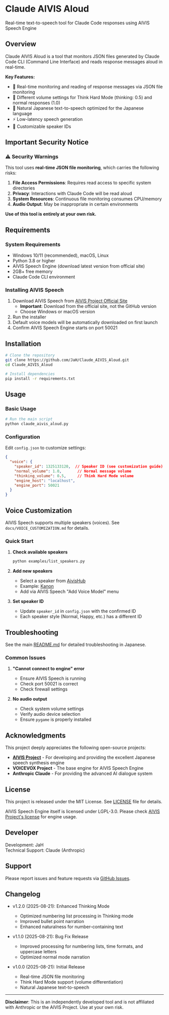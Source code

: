 # Claude AIVIS Aloud

Real-time text-to-speech tool for Claude Code responses using AIVIS Speech Engine

## Overview

Claude AIVIS Aloud is a tool that monitors JSON files generated by Claude Code CLI (Command Line Interface) and reads response messages aloud in real-time.

**Key Features:**
- 📝 Real-time monitoring and reading of response messages via JSON file monitoring
- 🧠 Different volume settings for Think Hard Mode (thinking: 0.5) and normal responses (1.0)
- 🎯 Natural Japanese text-to-speech optimized for the Japanese language
- ⚡ Low-latency speech generation
- 🔧 Customizable speaker IDs

## Important Security Notice

### ⚠️ Security Warnings

This tool uses **real-time JSON file monitoring**, which carries the following risks:

1. **File Access Permissions**: Requires read access to specific system directories
2. **Privacy**: Interactions with Claude Code will be read aloud
3. **System Resources**: Continuous file monitoring consumes CPU/memory
4. **Audio Output**: May be inappropriate in certain environments

**Use of this tool is entirely at your own risk.**

## Requirements

### System Requirements
- Windows 10/11 (recommended), macOS, Linux
- Python 3.8 or higher
- AIVIS Speech Engine (download latest version from official site)
- 2GB+ free memory
- Claude Code CLI environment

### Installing AIVIS Speech

1. Download AIVIS Speech from [AIVIS Project Official Site](https://aivis-project.com/)
   - **Important**: Download from the official site, not the GitHub version
   - Choose Windows or macOS version
2. Run the installer
3. Default voice models will be automatically downloaded on first launch
4. Confirm AIVIS Speech Engine starts on port 50021

## Installation

```bash
# Clone the repository
git clone https://github.com/JaH/Claude_AIVIS_Aloud.git
cd Claude_AIVIS_Aloud

# Install dependencies
pip install -r requirements.txt
```

## Usage

### Basic Usage

```bash
# Run the main script
python claude_aivis_aloud.py
```

### Configuration

Edit `config.json` to customize settings:

```json
{
  "voice": {
    "speaker_id": 1325133120,  // Speaker ID (see customization guide)
    "normal_volume": 1.0,       // Normal message volume
    "thinking_volume": 0.5,     // Think Hard Mode volume
    "engine_host": "localhost",
    "engine_port": 50021
  }
}
```

## Voice Customization

AIVIS Speech supports multiple speakers (voices). See `docs/VOICE_CUSTOMIZATION.md` for details.

### Quick Start

1. **Check available speakers**
   ```bash
   python examples/list_speakers.py
   ```

2. **Add new speakers**
   - Select a speaker from [AivisHub](https://hub.aivis-project.com/)
   - Example: [Kanon](https://hub.aivis-project.com/aivm-models/a670e6b8-0852-45b2-8704-1bc9862f2fe6)
   - Add via AIVIS Speech "Add Voice Model" menu

3. **Set speaker ID**
   - Update `speaker_id` in `config.json` with the confirmed ID
   - Each speaker style (Normal, Happy, etc.) has a different ID

## Troubleshooting

See the main [README.md](README.md) for detailed troubleshooting in Japanese.

### Common Issues

1. **"Cannot connect to engine" error**
   - Ensure AIVIS Speech is running
   - Check port 50021 is correct
   - Check firewall settings

2. **No audio output**
   - Check system volume settings
   - Verify audio device selection
   - Ensure `pygame` is properly installed

## Acknowledgments

This project deeply appreciates the following open-source projects:

- **[AIVIS Project](https://github.com/Aivis-Project)** - For developing and providing the excellent Japanese speech synthesis engine
- **VOICEVOX Project** - The base engine for AIVIS Speech Engine
- **Anthropic Claude** - For providing the advanced AI dialogue system

## License

This project is released under the MIT License. See [LICENSE](LICENSE) file for details.

AIVIS Speech Engine itself is licensed under LGPL-3.0. Please check [AIVIS Project's license](https://github.com/Aivis-Project/AivisSpeech-Engine/blob/master/LICENSE) for engine usage.

## Developer

Development: JaH  
Technical Support: Claude (Anthropic)

## Support

Please report issues and feature requests via [GitHub Issues](https://github.com/JaH/Claude_AIVIS_Aloud/issues).

## Changelog

- v1.2.0 (2025-08-21): Enhanced Thinking Mode
  - Optimized numbering list processing in Thinking mode
  - Improved bullet point narration
  - Enhanced naturalness for number-containing text

- v1.1.0 (2025-08-21): Bug Fix Release
  - Improved processing for numbering lists, time formats, and uppercase letters
  - Optimized normal mode narration

- v1.0.0 (2025-08-21): Initial Release
  - Real-time JSON file monitoring
  - Think Hard Mode support (volume differentiation)
  - Natural Japanese text-to-speech

---

**Disclaimer**: This is an independently developed tool and is not affiliated with Anthropic or the AIVIS Project. Use at your own risk.